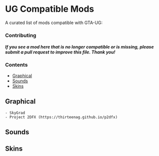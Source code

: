 # UG Compatible Mods
A curated list of mods compatible with GTA-UG:

### Contributing

#### *If you see a mod here that is no longer compatible or is missing, please submit a pull request to improve this file. Thank you!*

### Contents

- [Graphical](#graphical)
- [Sounds](#sounds)
- [Skins](#skins)

## Graphical
	- SkyGrad
	- Project 2DFX (https://thirteenag.github.io/p2dfx)
## Sounds
## Skins
